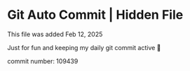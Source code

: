 # Git Auto Commit | Hidden File

This file was added Feb 12, 2025

Just for fun and keeping my daily git commit active 🤪

commit number: 109439
